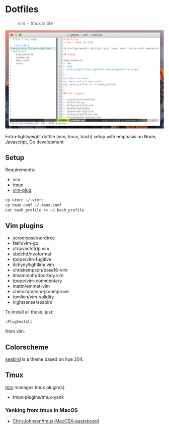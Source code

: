 # Dotfiles
> vim + tmux is life

![Screenshot](/ss.png)

Extra-lightweight dotfile (vim, tmux, bash) setup with emphasis on Node, Javascript, Go development

## Setup

Requirements:
- vim
- tmux
- [vim-plug](https://github.com/junegunn/vim-plug)

```
cp vimrc ~/.vimrc
cp tmux.conf ~/.tmux.conf
cat bash_profile >> ~/.bash_profile
```

## Vim plugins

- scrooloose/nerdtree
- fatih/vim-go
- ctrlpvim/ctrlp.vim
- sbdchd/neoformat
- tpope/vim-fugitive
- itchyny/lightline.vim
- chriskempson/base16-vim
- itmammoth/doorboy.vim
- tpope/vim-commentary
- mattn/emmet-vim
- chemzqm/vim-jsx-improve
- tomlion/vim-solidity
- nightsense/seabird

To install all these, just:

```
:PlugInstall
```

from vim.

## Colorscheme

[seabird](https://github.com/nightsense/seabird) is a theme based on hue 204.

## Tmux

[tpm](https://github.com/tmux-plugins/tpm) manages tmux plugin(s)

- tmux-plugins/tmux-yank

### Yanking from tmux in MacOS
- [ChrisJohnsen/tmux-MacOSX-pasteboard](github.com/ChrisJohnsen/tmux-MacOSX-pasteboard)
